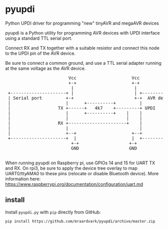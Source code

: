# pyupdi
Python UPDI driver for programming "new" tinyAVR and megaAVR devices

pyupdi is a Python utility for programming AVR devices with UPDI interface
  using a standard TTL serial port.

  Connect RX and TX together with a suitable resistor and connect this node
  to the UPDI pin of the AVR device.

  Be sure to connect a common ground, and use a TTL serial adapter running at
   the same voltage as the AVR device.

<pre>
                        Vcc                     Vcc
                        +-+                     +-+
                         |                       |
 +---------------------+ |                       | +--------------------+
 | Serial port         +-+                       +-+  AVR device        |
 |                     |      +----------+         |                    |
 |                  TX +------+   4k7    +---------+ UPDI               |
 |                     |      +----------+    |    |                    |
 |                     |                      |    |                    |
 |                  RX +----------------------+    |                    |
 |                     |                           |                    |
 |                     +--+                     +--+                    |
 +---------------------+  |                     |  +--------------------+
                         +-+                   +-+
                         GND                   GND

</pre>
When running pyupdi on Raspberry pi, use GPIOs 14 and 15 for UART TX and RX.
On rpi3, be sure to apply the device tree overlay to map UART0/ttyAMA0 to these pins (relocate or disable Bluetooth device).
More information here: https://www.raspberrypi.org/documentation/configuration/uart.md

## install

Install `pyupdi.py` with `pip` directly from GitHub:

    pip install https://github.com/mraardvark/pyupdi/archive/master.zip
